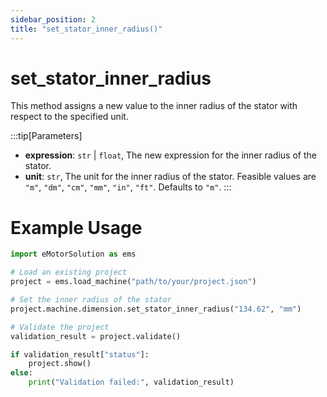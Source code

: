 ```yaml
---
sidebar_position: 2
title: "set_stator_inner_radius()"
---
```


# set_stator_inner_radius

This method assigns a new value to the inner radius of the stator with respect to the specified unit.

:::tip[Parameters]
- **expression**: `str` | `float`, The new expression for the inner radius of the stator.
- **unit**: `str`, The unit for the inner radius of the stator. Feasible values are `"m"`, `"dm"`, `"cm"`, `"mm"`, `"in"`, `"ft"`. Defaults to `"m"`.
:::

# Example Usage
```python
import eMotorSolution as ems

# Load an existing project
project = ems.load_machine("path/to/your/project.json")

# Set the inner radius of the stator
project.machine.dimension.set_stator_inner_radius("134.62", "mm")

# Validate the project
validation_result = project.validate()

if validation_result["status"]:
    project.show()
else:
    print("Validation failed:", validation_result)
```

